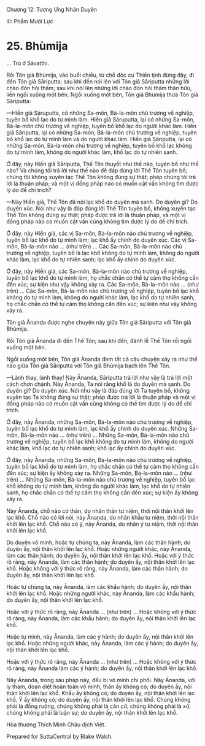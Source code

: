  

Chương 12: Tương Ưng Nhân Duyên

III: Phẩm Mười Lực

# 25\. Bhùmija

… Trú ở Sāvatthi.

Rồi Tôn giả Bhùmija, vào buổi chiều, từ chỗ độc cư Thiền tịnh đứng đậy, đi đến Tôn giả Sāriputta; sau khi đến nói lên với Tôn giả Sāriputta những lời chào đón hỏi thăm; sau khi nói lên những lời chào đón hỏi thăm thân hữu, liền ngồi xuống một bên. Ngồi xuống một bên, Tôn giả Bhùmija thưa Tôn giả Sāriputta:

—Hiền giả Sàruputta, có những Sa-môn, Bà-la-môn chủ trương về nghiệp, tuyên bố khổ lạc do tự mình làm. Hiền giả Sàruputta, lại có những Sa-môn, Bà-la-môn chủ trương về nghiệp, tuyên bố khổ lạc do người khác làm. Hiền giả Sāriputta, lại có những Sa-môn, Bà-la-môn chủ trương về nghiệp, tuyên bố khổ lạc do tự mình làm và do người khác làm. Hiền giả Sāriputta, lại có những Sa-môn, Bà-la-môn chủ trương về nghiệp, tuyên bố khổ lạc không do tự mình làm, không do người khác làm, khổ lạc do tự nhiên sanh.

Ở đây, này Hiền giả Sāriputta, Thế Tôn thuyết như thế nào, tuyên bố như thế nào? Và chúng tôi trả lời như thế nào để đáp đúng lời Thế Tôn tuyên bố; chúng tôi không xuyên tạc Thế Tôn không đúng sự thật; pháp chúng tôi trả lời là thuận pháp; và một vị đồng pháp nào có muốn cật vấn không tìm được lý do để chỉ trích?

—Này Hiền giả, Thế Tôn đã nói lạc khổ do duyên mà sanh. Do duyên gì? Do duyên xúc. Nói như vậy là đáp đúng lời Thế Tôn tuyên bố, không xuyên tạc Thế Tôn không đúng sự thật; pháp được trả lời là thuận pháp, và một vị đồng pháp nào có muốn cật vấn cũng không tìm được lý do để chỉ trích.

Ở đây, này Hiền giả, các vị Sa-môn, Bà-la-môn nào chủ trương về nghiệp, tuyên bố lạc khổ do tự mình làm; lạc khổ ấy chính do duyên xúc. Các vị Sa-môn, Bà-la-môn nào … (như trên) … Các Sa-môn, Bà-la-môn nào chủ trương về nghiệp, tuyên bố là lạc khổ không do tự mình làm, không do người khác làm, lạc khổ do tự nhiên sanh; lạc khổ ấy chính do duyên xúc.

Ở đây, này Hiền giả, các Sa-môn, Bà-la-môn nào chủ trương về nghiệp, tuyên bố lạc khổ do tự mình làm, họ chắc chắn có thể tự cảm thọ không cần đến xúc; sự kiện như vậy không xảy ra. Các Sa-môn, Bà-la-môn nào … (như trên) … Các Sa-môn, Bà-la-môn nào chủ trương về nghiệp, tuyên bố lạc khổ không do tự mình làm, không do người khác làm, lạc khổ do tự nhiên sanh, họ chắc chắn có thể tự cảm thọ không cần đến xúc; sự kiện như vậy không xảy ra.

Tôn giả Ānanda được nghe chuyện này giữa Tôn giả Sāriputta với Tôn giả Bhùmija.

Rồi Tôn giả Ānanda đi đến Thế Tôn; sau khi đến, đảnh lễ Thế Tôn rồi ngồi xuống một bên.

Ngồi xuống một bên, Tôn giả Ānanda đem tất cả câu chuyện xảy ra như thế nào giữa Tôn giả Sāriputta với Tôn giả Bhùmija bạch lên Thế Tôn.

—Lành thay, lành thay! Này Ānanda, Sāriputta trả lời như vậy là trả lời một cách chơn chánh. Này Ānanda, Ta nói rằng khổ là do duyên mà sanh. Do duyên gì? Do duyên xúc. Nói như vậy là đáp đúng lời Ta tuyên bố, không xuyên tạc Ta không đúng sự thật; pháp được trả lời là thuận pháp và một vị đồng pháp nào có muốn cật vấn cũng không có thể tìm được lý do để chỉ trích.

Ở đây, này Ānanda, những Sa-môn, Bà-la-môn nào chủ trương về nghiệp, tuyên bố lạc khổ do tự mình làm, lạc khổ ấy chính do duyên xúc. Những Sa-môn, Bà-la-môn nào … (như trên) … Những Sa-môn, Bà-la-môn nào chủ trương về nghiệp, tuyên bố lạc khổ không do tự mình làm, không do người khác làm, khổ lạc do tự nhiên sanh; khổ lạc ấy chính do duyên xúc.

Ở đây, này Ānanda, những Sa-môn, Bà-la-môn nào chủ trương về nghiệp, tuyên bố lạc khổ do tự mình làm, họ chắc chắn có thể tự cảm thọ không cần đến xúc; sự kiện ấy không xảy ra. Những Sa-môn, Bà-la-môn nào … (như trên) … Những Sa-môn, Bà-la-môn nào chủ trương về nghiệp, tuyên bố lạc khổ không do tự mình làm, không do người khác làm, lạc khổ do tự nhiên sanh, họ chắc chắn có thể tự cảm thọ không cần đến xúc; sự kiện ấy không xảy ra.

Này Ānanda, chỗ nào có thân, do nhân thân tư niệm, thời nội thân khởi lên lạc khổ. Chỗ nào có lời nói, này Ānanda, do nhân khẩu tư niệm, thời nội thân khởi lên lạc khổ. Chỗ nào có ý, này Ānanda, do nhân ý tư niệm, thời nội thân khởi lên lạc khổ.

Do duyên vô minh, hoặc tự chúng ta, này Ānanda, làm các thân hành; do duyên ấy, nội thân khởi lên lạc khổ. Hoặc những người khác, này Ānanda, làm các thân hành; do duyên ấy, nội thân khởi lên lạc khổ. Hoặc với ý thức rõ ràng, này Ānanda, làm các thân hành; do duyên ấy, nội thân khởi lên lạc khổ. Hoặc không với ý thức rõ ràng, này Ānanda, làm các thân hành; do duyên ấy, nội thân khởi lên lạc khổ.

Hoặc tự chúng ta, này Ānanda, làm các khẩu hành; do duyên ấy, nội thân khởi lên lạc khổ. Hoặc những người khác, này Ānanda, làm các khẩu hành; do duyên ấy, nội thân khởi lên lạc khổ.

Hoặc với ý thức rõ ràng, này Ānanda … (như trên) … Hoặc không với ý thức rõ ràng, này Ānanda, làm các khẩu hành; do duyên ấy, nội thân khởi lên lạc khổ.

Hoặc tự mình, này Ānanda, làm các ý hành; do duyên ấy, nội thân khởi lên lạc khổ. Hoặc những người khác, này Ānanda, làm các ý hành; do duyên ấy, nội thân khởi lên lạc khổ.

Hoặc với ý thức rõ ràng, này Ānanda … (như trên) … Hoặc không với ý thức rõ ràng, này Ānanda làm các ý hành; do duyên ấy, nội thân khởi lên lạc khổ.

Này Ānanda, trong sáu pháp này, đều bị vô minh chi phối. Này Ānanda, với ly tham, đoạn diệt hoàn toàn vô minh, thân ấy không có; do duyên ấy, nội thân khởi lên lạc khổ. Khẩu ấy không có; do duyên ấy, nội thân khởi lên lạc khổ. Ý ấy không có; do duyên ấy, nội thân khởi lên lạc khổ. Chúng không phải là đồng ruộng, chúng không phải là căn cứ, chúng không phải là xứ, chúng không phải là luận sự; do duyên ấy, nội thân khởi lên lạc khổ.

Hòa thượng Thích Minh Châu dịch Việt.

Prepared for SuttaCentral by Blake Walsh.